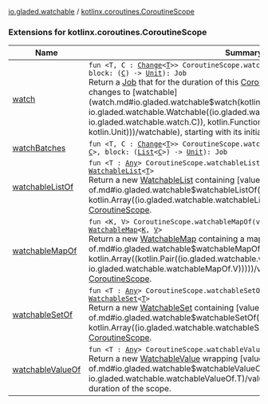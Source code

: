 [io.gladed.watchable](../index.md) / [kotlinx.coroutines.CoroutineScope](./index.md)

### Extensions for kotlinx.coroutines.CoroutineScope

| Name | Summary |
|---|---|
| [watch](watch.md) | `fun <T, C : `[`Change`](../-change.md)`<`[`T`](watch.md#T)`>> CoroutineScope.watch(watchable: `[`Watchable`](../-watchable/index.md)`<`[`T`](watch.md#T)`, `[`C`](watch.md#C)`>, block: (`[`C`](watch.md#C)`) -> `[`Unit`](https://kotlinlang.org/api/latest/jvm/stdlib/kotlin/-unit/index.html)`): Job`<br>Return a [Job](#) that for the duration of this [CoroutineScope](#) invokes [handler](#) for any changes to [watchable](watch.md#io.gladed.watchable$watch(kotlinx.coroutines.CoroutineScope, io.gladed.watchable.Watchable((io.gladed.watchable.watch.T, io.gladed.watchable.watch.C)), kotlin.Function1((io.gladed.watchable.watch.C, kotlin.Unit)))/watchable), starting with its initial state. |
| [watchBatches](watch-batches.md) | `fun <T, C : `[`Change`](../-change.md)`<`[`T`](watch-batches.md#T)`>> CoroutineScope.watchBatches(watchable: `[`Watchable`](../-watchable/index.md)`<`[`T`](watch-batches.md#T)`, `[`C`](watch-batches.md#C)`>, block: (`[`List`](https://kotlinlang.org/api/latest/jvm/stdlib/kotlin.collections/-list/index.html)`<`[`C`](watch-batches.md#C)`>) -> `[`Unit`](https://kotlinlang.org/api/latest/jvm/stdlib/kotlin/-unit/index.html)`): Job` |
| [watchableListOf](watchable-list-of.md) | `fun <T : `[`Any`](https://kotlinlang.org/api/latest/jvm/stdlib/kotlin/-any/index.html)`> CoroutineScope.watchableListOf(vararg values: `[`T`](watchable-list-of.md#T)`): `[`WatchableList`](../-watchable-list/index.md)`<`[`T`](watchable-list-of.md#T)`>`<br>Return a new [WatchableList](../-watchable-list/index.md) containing [values](watchable-list-of.md#io.gladed.watchable$watchableListOf(kotlinx.coroutines.CoroutineScope, kotlin.Array((io.gladed.watchable.watchableListOf.T)))/values), watchable on this [CoroutineScope](#). |
| [watchableMapOf](watchable-map-of.md) | `fun <K, V> CoroutineScope.watchableMapOf(vararg values: `[`Pair`](https://kotlinlang.org/api/latest/jvm/stdlib/kotlin/-pair/index.html)`<`[`K`](watchable-map-of.md#K)`, `[`V`](watchable-map-of.md#V)`>): `[`WatchableMap`](../-watchable-map/index.md)`<`[`K`](watchable-map-of.md#K)`, `[`V`](watchable-map-of.md#V)`>`<br>Return a new [WatchableMap](../-watchable-map/index.md) containing a map of [values](watchable-map-of.md#io.gladed.watchable$watchableMapOf(kotlinx.coroutines.CoroutineScope, kotlin.Array((kotlin.Pair((io.gladed.watchable.watchableMapOf.K, io.gladed.watchable.watchableMapOf.V)))))/values), watchable on this [CoroutineScope](#). |
| [watchableSetOf](watchable-set-of.md) | `fun <T : `[`Any`](https://kotlinlang.org/api/latest/jvm/stdlib/kotlin/-any/index.html)`> CoroutineScope.watchableSetOf(vararg values: `[`T`](watchable-set-of.md#T)`): `[`WatchableSet`](../-watchable-set/index.md)`<`[`T`](watchable-set-of.md#T)`>`<br>Return a new [WatchableSet](../-watchable-set/index.md) containing [values](watchable-set-of.md#io.gladed.watchable$watchableSetOf(kotlinx.coroutines.CoroutineScope, kotlin.Array((io.gladed.watchable.watchableSetOf.T)))/values), watchable on this [CoroutineScope](#). |
| [watchableValueOf](watchable-value-of.md) | `fun <T : `[`Any`](https://kotlinlang.org/api/latest/jvm/stdlib/kotlin/-any/index.html)`> CoroutineScope.watchableValueOf(value: `[`T`](watchable-value-of.md#T)`): `[`WatchableValue`](../-watchable-value/index.md)`<`[`T`](watchable-value-of.md#T)`>`<br>Return a new [WatchableValue](../-watchable-value/index.md) wrapping [value](watchable-value-of.md#io.gladed.watchable$watchableValueOf(kotlinx.coroutines.CoroutineScope, io.gladed.watchable.watchableValueOf.T)/value) which may be watched for the duration of the scope. |
